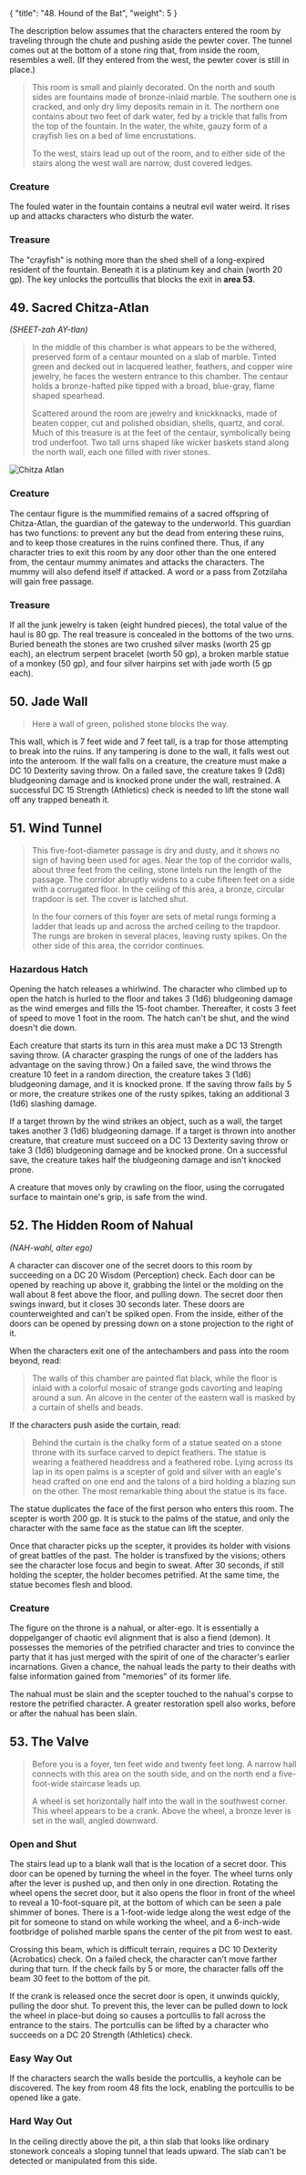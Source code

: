 {
  "title": "48. Hound of the Bat",
  "weight": 5
}

The description below assumes that the characters entered the room by traveling through the chute and pushing aside the pewter cover. The tunnel comes out at the bottom of a stone ring that, from inside the room, resembles a well. (If they entered from the west, the pewter cover is still in place.)

> This room is small and plainly decorated. On the north and south sides are fountains made of bronze-inlaid marble. The southern one is cracked, and only dry limy deposits remain in it. The northern one contains about two feet of dark water, fed by a trickle that falls from the top of the fountain. In the water, the white, gauzy form of a crayfish lies on a bed of lime encrustations.
> 
> To the west, stairs lead up out of the room, and to either side of the stairs along the west wall are narrow, dust covered ledges.

### Creature

The fouled water in the fountain contains a neutral evil water weird. It rises up and attacks characters who disturb the water.

### Treasure

The "crayfish" is nothing more than the shed shell of a long-expired resident of the fountain. Beneath it is a platinum key and chain (worth 20 gp). The key unlocks the portcullis that blocks the exit in **area 53**.

## 49. Sacred Chitza-Atlan

_(SHEET-zah AY-tlan)_

> In the middle of this chamber is what appears to be the withered, preserved form of a centaur mounted on a slab of marble. Tinted green and decked out in lacquered leather, feathers, and copper wire jewelry, he faces the western entrance to this chamber. The centaur holds a bronze-hafted pike tipped with a broad, blue-gray, flame shaped spearhead.
> 
> Scattered around the room are jewelry and knickknacks, made of beaten copper, cut and polished obsidian, shells, quartz, and coral. Much of this treasure is at the feet of the centaur, symbolically being trod underfoot. Two tall urns shaped like wicker baskets stand along the north wall, each one filled with river stones.

![Chitza Atlan](adventure/TftYP/THSoTChitza-Atlan.jpg)

### Creature

The centaur figure is the mummified remains of a sacred offspring of Chitza-Atlan, the guardian of the gateway to the underworld. This guardian has two functions: to prevent any but the dead from entering these ruins, and to keep those creatures in the ruins confined there. Thus, if any character tries to exit this room by any door other than the one entered from, the centaur mummy animates and attacks the characters. The mummy will also defend itself if attacked. A word or a pass from Zotzilaha will gain free passage.

### Treasure

If all the junk jewelry is taken (eight hundred pieces), the total value of the haul is 80 gp. The real treasure is concealed in the bottoms of the two urns. Buried beneath the stones are two crushed silver masks (worth 25 gp each), an electrum serpent bracelet (worth 50 gp), a broken marble statue of a monkey (50 gp), and four silver hairpins set with jade worth (5 gp each).

## 50. Jade Wall

> Here a wall of green, polished stone blocks the way.

This wall, which is 7 feet wide and 7 feet tall, is a trap for those attempting to break into the ruins. If any tampering is done to the wall, it falls west out into the anteroom. If the wall falls on a creature, the creature must make a DC 10 Dexterity saving throw. On a failed save, the creature takes 9 (2d8) bludgeoning damage and is knocked prone under the wall, restrained. A successful DC 15 Strength (Athletics) check is needed to lift the stone wall off any trapped beneath it.

## 51. Wind Tunnel

> This five-foot-diameter passage is dry and dusty, and it shows no sign of having been used for ages. Near the top of the corridor walls, about three feet from the ceiling, stone lintels run the length of the passage. The corridor abruptly widens to a cube fifteen feet on a side with a corrugated floor. In the ceiling of this area, a bronze, circular trapdoor is set. The cover is latched shut.
> 
> In the four corners of this foyer are sets of metal rungs forming a ladder that leads up and across the arched ceiling to the trapdoor. The rungs are broken in several places, leaving rusty spikes. On the other side of this area, the corridor continues.

### Hazardous Hatch

Opening the hatch releases a whirlwind. The character who climbed up to open the hatch is hurled to the floor and takes 3 (1d6) bludgeoning damage as the wind emerges and fills the 15-foot chamber. Thereafter, it costs 3 feet of speed to move 1 foot in the room. The hatch can't be shut, and the wind doesn't die down.

Each creature that starts its turn in this area must make a DC 13 Strength saving throw. (A character grasping the rungs of one of the ladders has advantage on the saving throw.) On a failed save, the wind throws the creature 10 feet in a random direction, the creature takes 3 (1d6) bludgeoning damage, and it is knocked prone. If the saving throw fails by 5 or more, the creature strikes one of the rusty spikes, taking an additional 3 (1d6) slashing damage.

If a target thrown by the wind strikes an object, such as a wall, the target takes another 3 (1d6) bludgeoning damage. If a target is thrown into another creature, that creature must succeed on a DC 13 Dexterity saving throw or take 3 (1d6) bludgeoning damage and be knocked prone. On a successful save, the creature takes half the bludgeoning damage and isn't knocked prone.

A creature that moves only by crawling on the floor, using the corrugated surface to maintain one's grip, is safe from the wind.

## 52. The Hidden Room of Nahual

_(NAH-wahl, alter ego)_

A character can discover one of the secret doors to this room by succeeding on a DC 20 Wisdom (Perception) check. Each door can be opened by reaching up above it, grabbing the lintel or the molding on the wall about 8 feet above the floor, and pulling down. The secret door then swings inward, but it closes 30 seconds later. These doors are counterweighted and can't be spiked open. From the inside, either of the doors can be opened by pressing down on a stone projection to the right of it.

When the characters exit one of the antechambers and pass into the room beyond, read:

> The walls of this chamber are painted flat black, while the floor is inlaid with a colorful mosaic of strange gods cavorting and leaping around a sun. An alcove in the center of the eastern wall is masked by a curtain of shells and beads.

If the characters push aside the curtain, read:

> Behind the curtain is the chalky form of a statue seated on a stone throne with its surface carved to depict feathers. The statue is wearing a feathered headdress and a feathered robe. Lying across its lap in its open palms is a scepter of gold and silver with an eagle's head crafted on one end and the talons of a bird holding a blazing sun on the other. The most remarkable thing about the statue is its face.

The statue duplicates the face of the first person who enters this room. The scepter is worth 200 gp. It is stuck to the palms of the statue, and only the character with the same face as the statue can lift the scepter.

Once that character picks up the scepter, it provides its holder with visions of great battles of the past. The holder is transfixed by the visions; others see the character lose focus and begin to sweat. After 30 seconds, if still holding the scepter, the holder becomes petrified. At the same time, the statue becomes flesh and blood.

### Creature

The figure on the throne is a nahual, or alter-ego. It is essentially a doppelganger of chaotic evil alignment that is also a fiend (demon). It possesses the memories of the petrified character and tries to convince the party that it has just merged with the spirit of one of the character's earlier incarnations. Given a chance, the nahual leads the party to their deaths with false information gained from "memories" of its former life.

The nahual must be slain and the scepter touched to the nahual's corpse to restore the petrified character. A <wc-fetch type="spell">greater restoration</wc-fetch> spell also works, before or after the nahual has been slain.

## 53. The Valve

> Before you is a foyer, ten feet wide and twenty feet long. A narrow hall connects with this area on the south side, and on the north end a five-foot-wide staircase leads up.
> 
> A wheel is set horizontally half into the wall in the southwest corner. This wheel appears to be a crank. Above the wheel, a bronze lever is set in the wall, angled downward.

### Open and Shut

The stairs lead up to a blank wall that is the location of a secret door. This door can be opened by turning the wheel in the foyer. The wheel turns only after the lever is pushed up, and then only in one direction. Rotating the wheel opens the secret door, but it also opens the floor in front of the wheel to reveal a 10-foot-square pit, at the bottom of which can be seen a pale shimmer of bones. There is a 1-foot-wide ledge along the west edge of the pit for someone to stand on while working the wheel, and a 6-inch-wide footbridge of polished marble spans the center of the pit from west to east.

Crossing this beam, which is difficult terrain, requires a DC 10 Dexterity (Acrobatics) check. On a failed check, the character can't move farther during that turn. If the check fails by 5 or more, the character falls off the beam 30 feet to the bottom of the pit.

If the crank is released once the secret door is open, it unwinds quickly, pulling the door shut. To prevent this, the lever can be pulled down to lock the wheel in place-but doing so causes a portcullis to fall across the entrance to the stairs. The portcullis can be lifted by a character who succeeds on a DC 20 Strength (Athletics) check.

### Easy Way Out

If the characters search the walls beside the portcullis, a keyhole can be discovered. The key from room 48 fits the lock, enabling the portcullis to be opened like a gate.

### Hard Way Out

In the ceiling directly above the pit, a thin slab that looks like ordinary stonework conceals a sloping tunnel that leads upward. The slab can't be detected or manipulated from this side.